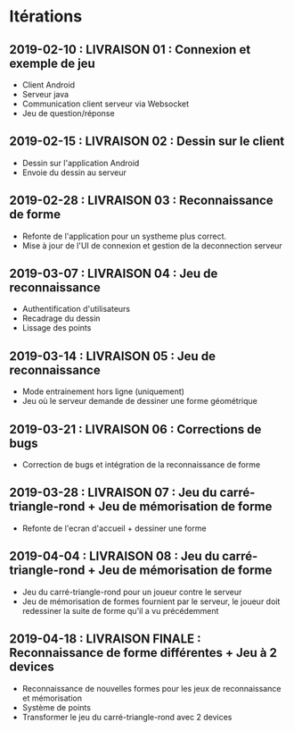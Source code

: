 ﻿# Itérations


## 2019-02-10 : LIVRAISON 01 : Connexion et exemple de jeu

- Client Android 
- Serveur java
- Communication client serveur via Websocket
- Jeu de question/réponse


## 2019-02-15 : LIVRAISON 02 : Dessin sur le client

- Dessin sur l'application Android
- Envoie du dessin au serveur


## 2019-02-28 : LIVRAISON 03 : Reconnaissance de forme

- Refonte de l'application pour un systheme plus correct.
- Mise à jour de l'UI de connexion et gestion de la deconnection serveur

## 2019-03-07 : LIVRAISON 04 : Jeu de reconnaissance

- Authentification d'utilisateurs
- Recadrage du dessin
- Lissage des points

## 2019-03-14 : LIVRAISON 05 : Jeu de reconnaissance

- Mode entrainement hors ligne (uniquement)
- Jeu où le serveur demande de dessiner une forme géométrique

## 2019-03-21 : LIVRAISON 06 : Corrections de bugs

- Correction de bugs et intégration de la reconnaissance de forme

## 2019-03-28 : LIVRAISON 07 : Jeu du carré-triangle-rond + Jeu de mémorisation de forme

- Refonte de l'ecran d'accueil + dessiner une forme


## 2019-04-04 : LIVRAISON 08 : Jeu du carré-triangle-rond + Jeu de mémorisation de forme

- Jeu du carré-triangle-rond pour un joueur contre le serveur
- Jeu de mémorisation de formes fournient par le serveur, le joueur doit redessiner la suite de forme qu'il a vu précédemment


## 2019-04-18 : LIVRAISON FINALE : Reconnaissance de forme différentes + Jeu à 2 devices

- Reconnaissance de nouvelles formes pour les jeux de reconnaissance et mémorisation
- Système de points
- Transformer  le jeu du carré-triangle-rond avec 2 devices
